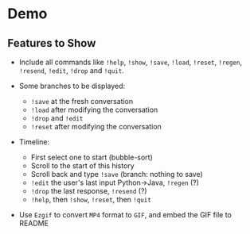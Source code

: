 # Demo

## Features to Show

- Include all commands like `!help`, `!show`, `!save`, `!load`, `!reset`, `!regen`,
  `!resend`, `!edit`, `!drop` and `!quit`.

- Some branches to be displayed:

  - `!save` at the fresh conversation
  - `!load` after modifying the conversation
  - `!drop` and `!edit`
  - `!reset` after modifying the conversation

- Timeline:

  - First select one to start (bubble-sort)
  - Scroll to the start of this history
  - Scroll back and type `!save` (branch: nothing to save)
  - `!edit` the user's last input Python->Java, `!regen` (?)
  - `!drop` the last response, `!resend` (?)
  - `!help`, then `!show`, `!reset`, then `!quit`

- Use `Ezgif` to convert `MP4` format to `GIF`, and embed the GIF file to README
